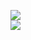 [![](https://img.shields.io/badge/Made%20With-Github%20Spray-lightgrey.svg?style=for-the-badge&logo=github)](https://github.com/Annihil/github-spray#3554)  
[![](https://i.imgur.com/2DrTn0Z.gif)](https://github.com/Annihil/github-spray)